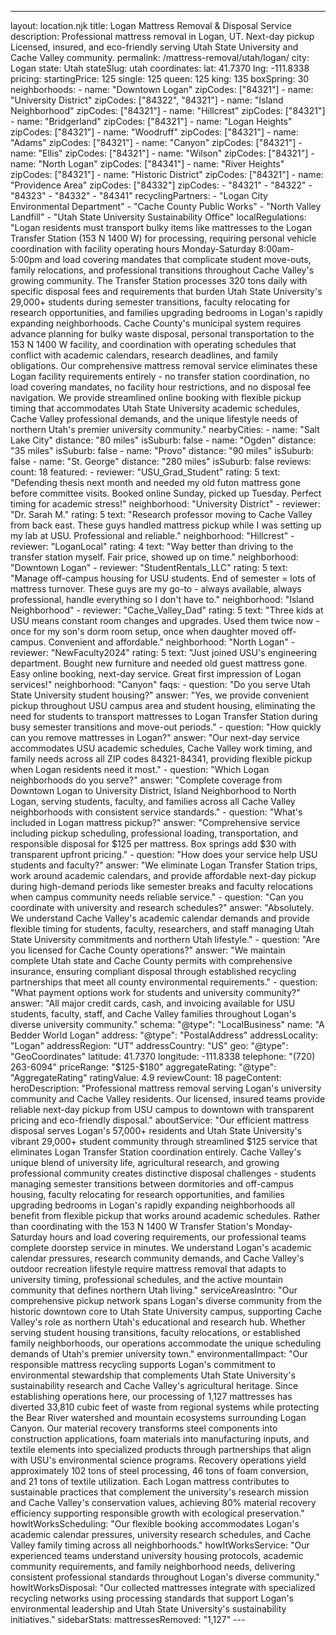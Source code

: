 ---
layout: location.njk
title: Logan Mattress Removal & Disposal Service
description: Professional mattress removal in Logan, UT. Next-day pickup Licensed, insured, and eco-friendly serving Utah State University and Cache Valley community.
permalink: /mattress-removal/utah/logan/
city: Logan state: Utah stateSlug: utah coordinates: lat: 41.7370 lng: -111.8338 pricing: startingPrice: 125 single: 125 queen: 125 king: 135 boxSpring: 30 neighborhoods: - name: "Downtown Logan" zipCodes: ["84321"] - name: "University District" zipCodes: ["84322", "84321"] - name: "Island Neighborhood" zipCodes: ["84321"] - name: "Hillcrest" zipCodes: ["84321"] - name: "Bridgerland" zipCodes: ["84321"] - name: "Logan Heights" zipCodes: ["84321"] - name: "Woodruff" zipCodes: ["84321"] - name: "Adams" zipCodes: ["84321"] - name: "Canyon" zipCodes: ["84321"] - name: "Ellis" zipCodes: ["84321"] - name: "Wilson" zipCodes: ["84321"] - name: "North Logan" zipCodes: ["84341"] - name: "River Heights" zipCodes: ["84321"] - name: "Historic District" zipCodes: ["84321"] - name: "Providence Area" zipCodes: ["84332"] zipCodes: - "84321" - "84322" - "84323" - "84332" - "84341" recyclingPartners: - "Logan City Environmental Department" - "Cache County Public Works" - "North Valley Landfill" - "Utah State University Sustainability Office" localRegulations: "Logan residents must transport bulky items like mattresses to the Logan Transfer Station (153 N 1400 W) for processing, requiring personal vehicle coordination with facility operating hours Monday-Saturday 8:00am-5:00pm and load covering mandates that complicate student move-outs, family relocations, and professional transitions throughout Cache Valley's growing community. The Transfer Station processes 320 tons daily with specific disposal fees and requirements that burden Utah State University's 29,000+ students during semester transitions, faculty relocating for research opportunities, and families upgrading bedrooms in Logan's rapidly expanding neighborhoods. Cache County's municipal system requires advance planning for bulky waste disposal, personal transportation to the 153 N 1400 W facility, and coordination with operating schedules that conflict with academic calendars, research deadlines, and family obligations. Our comprehensive mattress removal service eliminates these Logan facility requirements entirely - no transfer station coordination, no load covering mandates, no facility hour restrictions, and no disposal fee navigation. We provide streamlined online booking with flexible pickup timing that accommodates Utah State University academic schedules, Cache Valley professional demands, and the unique lifestyle needs of northern Utah's premier university community." nearbyCities: - name: "Salt Lake City" distance: "80 miles" isSuburb: false - name: "Ogden" distance: "35 miles" isSuburb: false - name: "Provo" distance: "90 miles" isSuburb: false - name: "St. George" distance: "280 miles" isSuburb: false reviews: count: 18 featured: - reviewer: "USU_Grad_Student" rating: 5 text: "Defending thesis next month and needed my old futon mattress gone before committee visits. Booked online Sunday, picked up Tuesday. Perfect timing for academic stress!" neighborhood: "University District" - reviewer: "Dr. Sarah M." rating: 5 text: "Research professor moving to Cache Valley from back east. These guys handled mattress pickup while I was setting up my lab at USU. Professional and reliable." neighborhood: "Hillcrest" - reviewer: "LoganLocal" rating: 4 text: "Way better than driving to the transfer station myself. Fair price, showed up on time." neighborhood: "Downtown Logan" - reviewer: "StudentRentals_LLC" rating: 5 text: "Manage off-campus housing for USU students. End of semester = lots of mattress turnover. These guys are my go-to - always available, always professional, handle everything so I don't have to." neighborhood: "Island Neighborhood" - reviewer: "Cache_Valley_Dad" rating: 5 text: "Three kids at USU means constant room changes and upgrades. Used them twice now - once for my son's dorm room setup, once when daughter moved off-campus. Convenient and affordable." neighborhood: "North Logan" - reviewer: "NewFaculty2024" rating: 5 text: "Just joined USU's engineering department. Bought new furniture and needed old guest mattress gone. Easy online booking, next-day service. Great first impression of Logan services!" neighborhood: "Canyon" faqs: - question: "Do you serve Utah State University student housing?" answer: "Yes, we provide convenient pickup throughout USU campus area and student housing, eliminating the need for students to transport mattresses to Logan Transfer Station during busy semester transitions and move-out periods." - question: "How quickly can you remove mattresses in Logan?" answer: "Our next-day service accommodates USU academic schedules, Cache Valley work timing, and family needs across all ZIP codes 84321-84341, providing flexible pickup when Logan residents need it most." - question: "Which Logan neighborhoods do you serve?" answer: "Complete coverage from Downtown Logan to University District, Island Neighborhood to North Logan, serving students, faculty, and families across all Cache Valley neighborhoods with consistent service standards." - question: "What's included in Logan mattress pickup?" answer: "Comprehensive service including pickup scheduling, professional loading, transportation, and responsible disposal for $125 per mattress. Box springs add $30 with transparent upfront pricing." - question: "How does your service help USU students and faculty?" answer: "We eliminate Logan Transfer Station trips, work around academic calendars, and provide affordable next-day pickup during high-demand periods like semester breaks and faculty relocations when campus community needs reliable service." - question: "Can you coordinate with university and research schedules?" answer: "Absolutely. We understand Cache Valley's academic calendar demands and provide flexible timing for students, faculty, researchers, and staff managing Utah State University commitments and northern Utah lifestyle." - question: "Are you licensed for Cache County operations?" answer: "We maintain complete Utah state and Cache County permits with comprehensive insurance, ensuring compliant disposal through established recycling partnerships that meet all county environmental requirements." - question: "What payment options work for students and university community?" answer: "All major credit cards, cash, and invoicing available for USU students, faculty, staff, and Cache Valley families throughout Logan's diverse university community." schema: "@type": "LocalBusiness" name: "A Bedder World Logan" address: "@type": "PostalAddress" addressLocality: "Logan" addressRegion: "UT" addressCountry: "US" geo: "@type": "GeoCoordinates" latitude: 41.7370 longitude: -111.8338 telephone: "(720) 263-6094" priceRange: "$125-$180" aggregateRating: "@type": "AggregateRating" ratingValue: 4.9 reviewCount: 18 pageContent: heroDescription: "Professional mattress removal serving Logan's university community and Cache Valley residents. Our licensed, insured teams provide reliable next-day pickup from USU campus to downtown with transparent pricing and eco-friendly disposal." aboutService: "Our efficient mattress disposal serves Logan's 57,000+ residents and Utah State University's vibrant 29,000+ student community through streamlined $125 service that eliminates Logan Transfer Station coordination entirely. Cache Valley's unique blend of university life, agricultural research, and growing professional community creates distinctive disposal challenges - students managing semester transitions between dormitories and off-campus housing, faculty relocating for research opportunities, and families upgrading bedrooms in Logan's rapidly expanding neighborhoods all benefit from flexible pickup that works around academic schedules. Rather than coordinating with the 153 N 1400 W Transfer Station's Monday-Saturday hours and load covering requirements, our professional teams complete doorstep service in minutes. We understand Logan's academic calendar pressures, research community demands, and Cache Valley's outdoor recreation lifestyle require mattress removal that adapts to university timing, professional schedules, and the active mountain community that defines northern Utah living." serviceAreasIntro: "Our comprehensive pickup network spans Logan's diverse community from the historic downtown core to Utah State University campus, supporting Cache Valley's role as northern Utah's educational and research hub. Whether serving student housing transitions, faculty relocations, or established family neighborhoods, our operations accommodate the unique scheduling demands of Utah's premier university town." environmentalImpact: "Our responsible mattress recycling supports Logan's commitment to environmental stewardship that complements Utah State University's sustainability research and Cache Valley's agricultural heritage. Since establishing operations here, our processing of 1,127 mattresses has diverted 33,810 cubic feet of waste from regional systems while protecting the Bear River watershed and mountain ecosystems surrounding Logan Canyon. Our material recovery transforms steel components into construction applications, foam materials into manufacturing inputs, and textile elements into specialized products through partnerships that align with USU's environmental science programs. Recovery operations yield approximately 102 tons of steel processing, 46 tons of foam conversion, and 21 tons of textile utilization. Each Logan mattress contributes to sustainable practices that complement the university's research mission and Cache Valley's conservation values, achieving 80% material recovery efficiency supporting responsible growth with ecological preservation." howItWorksScheduling: "Our flexible booking accommodates Logan's academic calendar pressures, university research schedules, and Cache Valley family timing across all neighborhoods." howItWorksService: "Our experienced teams understand university housing protocols, academic community requirements, and family neighborhood needs, delivering consistent professional standards throughout Logan's diverse community." howItWorksDisposal: "Our collected mattresses integrate with specialized recycling networks using processing standards that support Logan's environmental leadership and Utah State University's sustainability initiatives." sidebarStats: mattressesRemoved: "1,127" ---